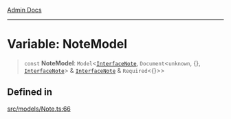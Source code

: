 [Admin Docs](/)

***

# Variable: NoteModel

> `const` **NoteModel**: `Model`\<[`InterfaceNote`](../interfaces/InterfaceNote.md), `Document`\<`unknown`, \{\}, [`InterfaceNote`](../interfaces/InterfaceNote.md)\> & [`InterfaceNote`](../interfaces/InterfaceNote.md) & `Required`\<\{\}\>\>

## Defined in

[src/models/Note.ts:66](https://github.com/Suyash878/talawa-api/blob/cfd688207611ba245c99edd8dbaccb2cdbf6a043/src/models/Note.ts#L66)
